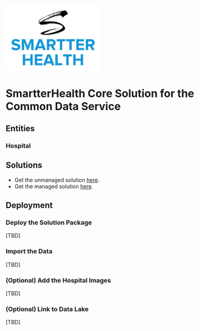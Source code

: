 <img src="https://raw.githubusercontent.com/SmartterHealth/cds-smartterhealth-core/master/images/logo_white_background.jpg" width="250">

# SmartterHealth Core Solution for the Common Data Service

## Entities

### Hospital

## Solutions

* Get the unmanaged solution [here](https://github.com/SmartterHealth/cds-smartterhealth-core/raw/master/solutions/SmartterHealthCore.zip).
* Get the managed solution [here](https://github.com/SmartterHealth/cds-smartterhealth-core/raw/master/solutions/SmartterHealthCore_managed.zip).

## Deployment

### Deploy the Solution Package

[TBD]

### Import the Data

[TBD]

### (Optional) Add the Hospital Images

[TBD]

### (Optional) Link to Data Lake

[TBD]